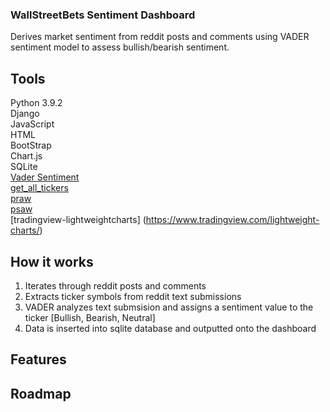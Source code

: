 ### WallStreetBets Sentiment Dashboard

Derives market sentiment from reddit posts and comments using VADER sentiment model to assess bullish/bearish sentiment.


## Tools

Python 3.9.2  
Django  
JavaScript  
HTML  
BootStrap  
Chart.js  
SQLite  
[Vader Sentiment](https://github.com/cjhutto/vaderSentiment)  
[get_all_tickers](https://github.com/shilewenuw/get_all_tickers)  
[praw](https://praw.readthedocs.io/en/latest/#)  
[psaw](https://psaw.readthedocs.io/en/latest/)  
[tradingview-lightweightcharts] (https://www.tradingview.com/lightweight-charts/)  

## How it works

1. Iterates through reddit posts and comments
2. Extracts ticker symbols from reddit text submissions
3. VADER analyzes text submsision and assigns a sentiment value to the ticker [Bullish, Bearish, Neutral]
4. Data is inserted into sqlite database and outputted onto the dashboard

## Features

## Roadmap